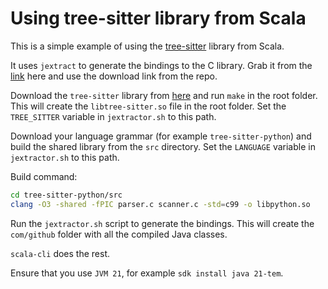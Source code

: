 # Using tree-sitter library from Scala

This is a simple example of using the [tree-sitter](https://tree-sitter.github.io/tree-sitter/) library from Scala.

It uses `jextract` to generate the bindings to the C library. Grab it from the [link](https://github.com/openjdk/jextract) here and use the download link from the repo.

Download the `tree-sitter` library from [here](https://github.com/tree-sitter/tree-sitter) and run `make` in the root folder. This will create the `libtree-sitter.so` file in the root folder. Set the `TREE_SITTER` variable in `jextractor.sh` to this path.

Download your language grammar (for example `tree-sitter-python`) and build the shared library from the `src` directory. Set the `LANGUAGE` variable in `jextractor.sh` to this path.

Build command:

```sh
cd tree-sitter-python/src
clang -O3 -shared -fPIC parser.c scanner.c -std=c99 -o libpython.so
```

Run the `jextractor.sh` script to generate the bindings. This will create the `com/github` folder with all the compiled Java classes.

`scala-cli` does the rest.

Ensure that you use `JVM 21`, for example `sdk install java 21-tem`.
